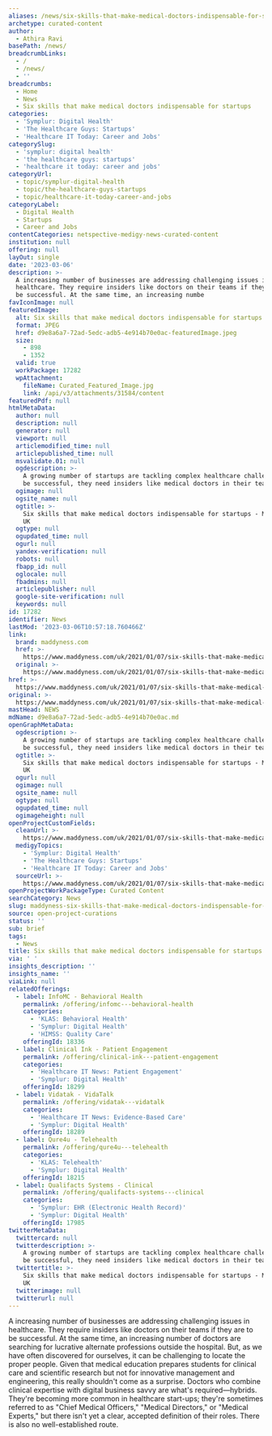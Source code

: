 ```yaml
---
aliases: /news/six-skills-that-make-medical-doctors-indispensable-for-startups
archetype: curated-content
author:
  - Athira Ravi
basePath: /news/
breadcrumbLinks:
  - /
  - /news/
  - ''
breadcrumbs:
  - Home
  - News
  - Six skills that make medical doctors indispensable for startups
categories:
  - 'Symplur: Digital Health'
  - 'The Healthcare Guys: Startups'
  - 'Healthcare IT Today: Career and Jobs'
categorySlug:
  - 'symplur: digital health'
  - 'the healthcare guys: startups'
  - 'healthcare it today: career and jobs'
categoryUrl:
  - topic/symplur-digital-health
  - topic/the-healthcare-guys-startups
  - topic/healthcare-it-today-career-and-jobs
categoryLabel:
  - Digital Health
  - Startups
  - Career and Jobs
contentCategories: netspective-medigy-news-curated-content
institution: null
offering: null
layOut: single
date: '2023-03-06'
description: >-
  A increasing number of businesses are addressing challenging issues in
  healthcare. They require insiders like doctors on their teams if they are to
  be successful. At the same time, an increasing numbe
favIconImage: null
featuredImage:
  alt: Six skills that make medical doctors indispensable for startups
  format: JPEG
  href: d9e8a6a7-72ad-5edc-adb5-4e914b70e0ac-featuredImage.jpeg
  size:
    - 898
    - 1352
  valid: true
  workPackage: 17282
  wpAttachment:
    fileName: Curated_Featured_Image.jpg
    link: /api/v3/attachments/31584/content
featuredPdf: null
htmlMetaData:
  author: null
  description: null
  generator: null
  viewport: null
  articlemodified_time: null
  articlepublished_time: null
  msvalidate.01: null
  ogdescription: >-
    A growing number of startups are tackling complex healthcare challenges. To
    be successful, they need insiders like medical doctors in their teams
  ogimage: null
  ogsite_name: null
  ogtitle: >-
    Six skills that make medical doctors indispensable for startups - Maddyness
    UK
  ogtype: null
  ogupdated_time: null
  ogurl: null
  yandex-verification: null
  robots: null
  fbapp_id: null
  oglocale: null
  fbadmins: null
  articlepublisher: null
  google-site-verification: null
  keywords: null
id: 17282
identifier: News
lastMod: '2023-03-06T10:57:18.760466Z'
link:
  brand: maddyness.com
  href: >-
    https://www.maddyness.com/uk/2021/01/07/six-skills-that-make-medical-doctors-indispensable-for-startups/
  original: >-
    https://www.maddyness.com/uk/2021/01/07/six-skills-that-make-medical-doctors-indispensable-for-startups/
href: >-
  https://www.maddyness.com/uk/2021/01/07/six-skills-that-make-medical-doctors-indispensable-for-startups/
original: >-
  https://www.maddyness.com/uk/2021/01/07/six-skills-that-make-medical-doctors-indispensable-for-startups/
mastHead: NEWS
mdName: d9e8a6a7-72ad-5edc-adb5-4e914b70e0ac.md
openGraphMetaData:
  ogdescription: >-
    A growing number of startups are tackling complex healthcare challenges. To
    be successful, they need insiders like medical doctors in their teams
  ogtitle: >-
    Six skills that make medical doctors indispensable for startups - Maddyness
    UK
  ogurl: null
  ogimage: null
  ogsite_name: null
  ogtype: null
  ogupdated_time: null
  ogimageheight: null
openProjectCustomFields:
  cleanUrl: >-
    https://www.maddyness.com/uk/2021/01/07/six-skills-that-make-medical-doctors-indispensable-for-startups/
  medigyTopics:
    - 'Symplur: Digital Health'
    - 'The Healthcare Guys: Startups'
    - 'Healthcare IT Today: Career and Jobs'
  sourceUrl: >-
    https://www.maddyness.com/uk/2021/01/07/six-skills-that-make-medical-doctors-indispensable-for-startups/
openProjectWorkPackageType: Curated Content
searchCategory: News
slug: maddyness-six-skills-that-make-medical-doctors-indispensable-for-startups
source: open-project-curations
status: ''
sub: brief
tags:
  - News
title: Six skills that make medical doctors indispensable for startups
via: ' '
insights_description: ''
insights_name: ''
viaLink: null
relatedOfferings:
  - label: InfoMC - Behavioral Health
    permalink: /offering/infomc---behavioral-health
    categories:
      - 'KLAS: Behavioral Health'
      - 'Symplur: Digital Health'
      - 'HIMSS: Quality Care'
    offeringId: 18336
  - label: Clinical Ink - Patient Engagement
    permalink: /offering/clinical-ink---patient-engagement
    categories:
      - 'Healthcare IT News: Patient Engagement'
      - 'Symplur: Digital Health'
    offeringId: 18299
  - label: Vidatak - VidaTalk
    permalink: /offering/vidatak---vidatalk
    categories:
      - 'Healthcare IT News: Evidence-Based Care'
      - 'Symplur: Digital Health'
    offeringId: 18289
  - label: Qure4u - Telehealth
    permalink: /offering/qure4u---telehealth
    categories:
      - 'KLAS: Telehealth'
      - 'Symplur: Digital Health'
    offeringId: 18215
  - label: Qualifacts Systems - Clinical
    permalink: /offering/qualifacts-systems---clinical
    categories:
      - 'Symplur: EHR (Electronic Health Record)'
      - 'Symplur: Digital Health'
    offeringId: 17985
twitterMetaData:
  twittercard: null
  twitterdescription: >-
    A growing number of startups are tackling complex healthcare challenges. To
    be successful, they need insiders like medical doctors in their teams
  twittertitle: >-
    Six skills that make medical doctors indispensable for startups - Maddyness
    UK
  twitterimage: null
  twitterurl: null
---
```

<p>A increasing number of businesses are addressing challenging issues in healthcare. They require insiders like doctors on their teams if they are to be successful. At the same time, an increasing number of doctors are searching for lucrative alternate professions outside the hospital. But, as we have often discovered for ourselves, it can be challenging to locate the proper people. Given that medical education prepares students for clinical care and scientific research but not for innovative management and engineering, this really shouldn't come as a surprise. Doctors who combine clinical expertise with digital business savvy are what's required—hybrids. They're becoming more common in healthcare start-ups; they're sometimes referred to as "Chief Medical Officers," "Medical Directors," or "Medical Experts," but there isn't yet a clear, accepted definition of their roles. There is also no well-established route.</p>